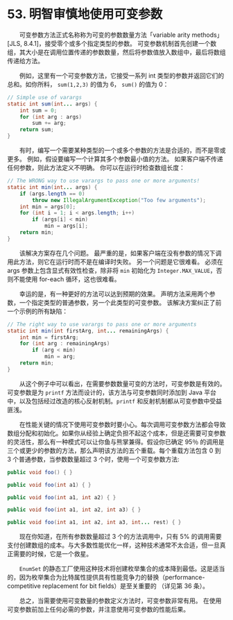 # 53. 明智审慎地使用可变参数

　　可变参数方法正式名称称为可变的参数数量方法「variable arity methods」 [JLS, 8.4.1]，接受零个或多个指定类型的参数。 可变参数机制首先创建一个数组，其大小是在调用位置传递的参数数量，然后将参数值放入数组中，最后将数组传递给方法。

　　例如，这里有一个可变参数方法，它接受一系列 int 类型的参数并返回它们的总和。如你所料， `sum(1,2,3)` 的值为 6， `sum()` 的值为 0：

```java
// Simple use of varargs
static int sum(int... args) {
    int sum = 0;
    for (int arg : args)
        sum += arg;
    return sum;
}
```

　　有时，编写一个需要某种类型的一个或多个参数的方法是合适的，而不是零或更多。 例如，假设要编写一个计算其多个参数最小值的方法。 如果客户端不传递任何参数，则此方法定义不明确。 你可以在运行时检查数组长度：

```java
// The WRONG way to use varargs to pass one or more arguments!
static int min(int... args) {
    if (args.length == 0)
        throw new IllegalArgumentException("Too few arguments");
    int min = args[0];
    for (int i = 1; i < args.length; i++)
        if (args[i] < min)
            min = args[i];
    return min;
}
```

　　该解决方案存在几个问题。 最严重的是，如果客户端在没有参数的情况下调用此方法，则它在运行时而不是在编译时失败。 另一个问题是它很难看。 必须在 args 参数上包含显式有效性检查，除非将 `min` 初始化为 `Integer.MAX_VALUE`，否则不能使用 for-each 循环，这也很难看。

　　幸运的是，有一种更好的方法可以达到预期的效果。 声明方法采用两个参数，一个指定类型的普通参数，另一个此类型的可变参数。 该解决方案纠正了前一个示例的所有缺陷：

```java
// The right way to use varargs to pass one or more arguments
static int min(int firstArg, int... remainingArgs) {
    int min = firstArg;
    for (int arg : remainingArgs)
        if (arg < min)
            min = arg;
    return min;
}
```

　　从这个例子中可以看出，在需要参数数量可变的方法时，可变参数是有效的。可变参数是为 `printf` 方法而设计的，该方法与可变参数同时添加到 Java 平台中，以及包括经过改造的核心反射机制。`printf` 和反射机制都从可变参数中受益匪浅。

　　在性能关键的情况下使用可变参数时要小心。每次调用可变参数方法都会导致数组分配和初始化。如果你从经验上确定负担不起这个成本，但是还需要可变参数的灵活性，那么有一种模式可以让你鱼与熊掌兼得。假设你已确定 95％ 的调用是三个或更少的参数的方法，那么声明该方法的五个重载。每个重载方法包含 0 到 3 个普通参数，当参数数量超过 3 个时，使用一个可变参数方法:

```java
public void foo() { }

public void foo(int a1) { }

public void foo(int a1, int a2) { }

public void foo(int a1, int a2, int a3) { }

public void foo(int a1, int a2, int a3, int... rest) { }
```

　　现在你知道，在所有参数数量超过 3 个的方法调用中，只有 5% 的调用需要支付创建数组的成本。与大多数性能优化一样，这种技术通常不太合适，但一旦真正需要的时候，它是一个救星。

　　`EnumSet` 的静态工厂使用这种技术将创建枚举集合的成本降到最低。这是适当的，因为枚举集合为比特属性提供具有性能竞争力的替换（performance-competitive replacement for bit fields）是至关重要的 （详见第 36 条）。

　　总之，当需要使用可变数量的参数定义方法时，可变参数非常有用。 在使用可变参数前加上任何必需的参数，并注意使用可变参数的性能后果。

